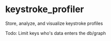 # keystroke_profiler
Store, analyze, and visualize keystroke profiles


Todo: Limit keys who's data enters the db/graph